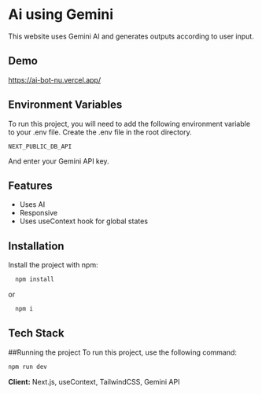 
# Ai using Gemini

This website uses Gemini AI and generates outputs according to user input. 


## Demo

https://ai-bot-nu.vercel.app/


## Environment Variables

To run this project, you will need to add the following environment variable to your .env file. Create the .env file in the root directory.

`NEXT_PUBLIC_DB_API`

And enter your Gemini API key.

## Features

- Uses AI
- Responsive
- Uses useContext hook for global states



## Installation

Install the project with npm:

```bash
  npm install
```
or 
```bash
  npm i
``` 
## Tech Stack

##Running the project
To run this project, use the following command:
```bash
npm run dev
```
**Client:** Next.js, useContext, TailwindCSS, Gemini API


